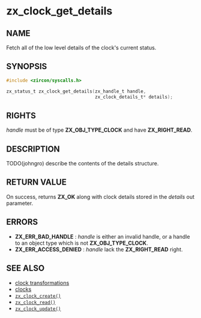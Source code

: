 # zx_clock_get_details

## NAME

<!-- Updated by update-docs-from-abigen, do not edit. -->

Fetch all of the low level details of the clock's current status.

## SYNOPSIS

<!-- Updated by update-docs-from-abigen, do not edit. -->

```c
#include <zircon/syscalls.h>

zx_status_t zx_clock_get_details(zx_handle_t handle,
                                 zx_clock_details_t* details);
```

## RIGHTS

<!-- Updated by update-docs-from-abigen, do not edit. -->

*handle* must be of type **ZX_OBJ_TYPE_CLOCK** and have **ZX_RIGHT_READ**.

## DESCRIPTION

TODO(johngro) describe the contents of the details structure.

## RETURN VALUE

On success, returns **ZX_OK** along with clock details stored in the *details*
out parameter.

## ERRORS

 - **ZX_ERR_BAD_HANDLE** : *handle* is either an invalid handle, or a handle to
   an object type which is not **ZX_OBJ_TYPE_CLOCK**.
 - **ZX_ERR_ACCESS_DENIED** : *handle* lack the **ZX_RIGHT_READ** right.

## SEE ALSO

 - [clock transformations](clock_transformations.md)
 - [clocks](../objects/clock.md)
 - [`zx_clock_create()`]
 - [`zx_clock_read()`]
 - [`zx_clock_update()`]

<!-- References updated by update-docs-from-abigen, do not edit. -->

[`zx_clock_create()`]: clock_create.md
[`zx_clock_read()`]: clock_read.md
[`zx_clock_update()`]: clock_update.md
